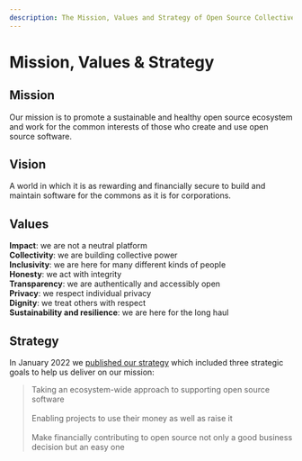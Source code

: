 ```yaml
---
description: The Mission, Values and Strategy of Open Source Collective
---
```


# Mission, Values & Strategy

## Mission

Our mission is to promote a sustainable and healthy open source ecosystem and work for the common interests of those who create and use open source software.

## Vision

A world in which it is as rewarding and financially secure to build and maintain software for the commons as it is for corporations.

## Values

**Impact**: we are not a neutral platform\
**Collectivity**: we are building collective power\
**Inclusivity**: we are here for many different kinds of people \
**Honesty**: we act with integrity\
**Transparency**: we are authentically and accessibly open \
**Privacy**: we respect individual privacy\
**Dignity**: we treat others with respect\
**Sustainability and resilience**: we are here for the long haul

## Strategy

In January 2022 we [published our strategy](https://blog.opencollective.com/open-source-collectives-strategy-2022-2025/) which included three strategic goals to help us deliver on our mission:

> Taking an ecosystem-wide approach to supporting open source software\
> \
> Enabling projects to use their money as well as raise it\
> \
> Make financially contributing to open source not only a good business decision but an easy one


